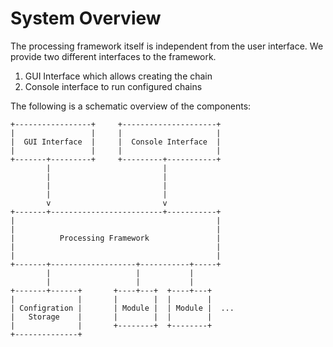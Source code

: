 System Overview
===============

The processing framework itself is independent from the user interface.
We provide two different interfaces to the framework.

1. GUI Interface which allows creating the chain
2. Console interface to run configured chains

The following is a schematic overview of the components:

    +-----------------+     +---------------------+   
    |                 |     |                     |   
    |  GUI Interface  |     |  Console Interface  |   
    |                 |     |                     |   
    +-------+---------+     +---------+-----------+   
            |                         |               
            |                         |               
            |                         |               
            |                         |               
            v                         v               
    +-------+-------------------------+-----------+   
    |                                             |   
    |                                             |   
    |          Processing Framework               |   
    |                                             |   
    |                                             |   
    +-------+-------------------+-----------+-----+   
            |                   |           |         
            |                   |           |         
    +-------+------+       +----+---+  +----+---+     
    |              |       |        |  |        |     
    | Configration |       | Module |  | Module |  ...
    |   Storage    |       |        |  |        |     
    |              |       +--------+  +--------+     
    +--------------+                                  

